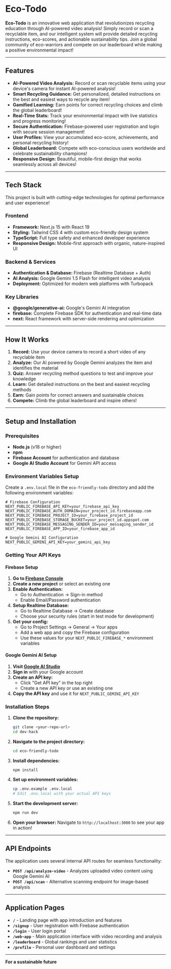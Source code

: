 # Eco-Todo

**Eco-Todo** is an innovative web application that revolutionizes recycling education through AI-powered video analysis! Simply record or scan a recyclable item, and our intelligent system will provide detailed recycling instructions, eco-scores, and actionable sustainability tips. Join a global community of eco-warriors and compete on our leaderboard while making a positive environmental impact!

---

## Features

* **AI-Powered Video Analysis:** Record or scan recyclable items using your device's camera for instant AI-powered analysis!
* **Smart Recycling Guidance:** Get personalized, detailed instructions on the best and easiest ways to recycle any item!
* **Gamified Learning:** Earn points for correct recycling choices and climb the global leaderboard!
* **Real-Time Stats:** Track your environmental impact with live statistics and progress monitoring!
* **Secure Authentication:** Firebase-powered user registration and login with secure session management!
* **User Profiles:** View your accumulated eco-score, achievements, and personal recycling history!
* **Global Leaderboard:** Compete with eco-conscious users worldwide and celebrate sustainability champions!
* **Responsive Design:** Beautiful, mobile-first design that works seamlessly across all devices!

---

## Tech Stack

This project is built with cutting-edge technologies for optimal performance and user experience!

### Frontend
* **Framework:** Next.js 15 with React 19
* **Styling:** Tailwind CSS 4 with custom eco-friendly design system
* **TypeScript:** Full type safety and enhanced developer experience
* **Responsive Design:** Mobile-first approach with organic, nature-inspired UI

### Backend & Services
* **Authentication & Database:** Firebase (Realtime Database + Auth)
* **AI Analysis:** Google Gemini 1.5 Flash for intelligent video analysis
* **Deployment:** Optimized for modern web platforms with Turbopack

### Key Libraries
* **@google/generative-ai:** Google's Gemini AI integration
* **firebase:** Complete Firebase SDK for authentication and real-time data
* **next:** React framework with server-side rendering and optimization

---

## How It Works

1. **Record:** Use your device camera to record a short video of any recyclable item
2. **Analyze:** Our AI powered by Google Gemini analyzes the item and identifies the material
3. **Quiz:** Answer recycling method questions to test and improve your knowledge
4. **Learn:** Get detailed instructions on the best and easiest recycling methods
5. **Earn:** Gain points for correct answers and sustainable choices
6. **Compete:** Climb the global leaderboard and inspire others!

---

## Setup and Installation

### Prerequisites

* **Node.js** (v18 or higher)
* **npm**
* **Firebase Account** for authentication and database
* **Google AI Studio Account** for Gemini API access

### Environment Variables Setup

Create a `.env.local` file in the `eco-friendly-todo` directory and add the following environment variables:

```env
# Firebase Configuration
NEXT_PUBLIC_FIREBASE_API_KEY=your_firebase_api_key
NEXT_PUBLIC_FIREBASE_AUTH_DOMAIN=your_project_id.firebaseapp.com
NEXT_PUBLIC_FIREBASE_PROJECT_ID=your_firebase_project_id
NEXT_PUBLIC_FIREBASE_STORAGE_BUCKET=your_project_id.appspot.com
NEXT_PUBLIC_FIREBASE_MESSAGING_SENDER_ID=your_messaging_sender_id
NEXT_PUBLIC_FIREBASE_APP_ID=your_firebase_app_id

# Google Gemini AI Configuration
NEXT_PUBLIC_GEMINI_API_KEY=your_gemini_api_key
```

### Getting Your API Keys

#### Firebase Setup
1. **Go to [Firebase Console](https://console.firebase.google.com/)**
2. **Create a new project** or select an existing one
3. **Enable Authentication:**
   - Go to Authentication → Sign-in method
   - Enable Email/Password authentication
4. **Setup Realtime Database:**
   - Go to Realtime Database → Create database
   - Choose your security rules (start in test mode for development)
5. **Get your config:**
   - Go to Project Settings → General → Your apps
   - Add a web app and copy the Firebase configuration
   - Use these values for your `NEXT_PUBLIC_FIREBASE_*` environment variables

#### Google Gemini AI Setup
1. **Visit [Google AI Studio](https://aistudio.google.com/)**
2. **Sign in** with your Google account
3. **Create an API key:**
   - Click "Get API key" in the top right
   - Create a new API key or use an existing one
4. **Copy the API key** and use it for `NEXT_PUBLIC_GEMINI_API_KEY`

### Installation Steps

1. **Clone the repository:**
   ```bash
   git clone <your-repo-url>
   cd dev-hack
   ```

2. **Navigate to the project directory:**
   ```bash
   cd eco-friendly-todo
   ```

3. **Install dependencies:**
   ```bash
   npm install
   ```

4. **Set up environment variables:**
   ```bash
   cp .env.example .env.local
   # Edit .env.local with your actual API keys
   ```

5. **Start the development server:**
   ```bash
   npm run dev
   ```

6. **Open your browser:**
   Navigate to `http://localhost:3000` to see your app in action!

---

## API Endpoints

The application uses several internal API routes for seamless functionality:

* **`POST /api/analyze-video`** - Analyzes uploaded video content using Google Gemini AI
* **`POST /api/scan`** - Alternative scanning endpoint for image-based analysis

---

## Application Pages

* **`/`** - Landing page with app introduction and features
* **`/signup`** - User registration with Firebase authentication
* **`/login`** - User login portal
* **`/web-app`** - Main application interface with video recording and analysis
* **`/leaderboard`** - Global rankings and user statistics
* **`/profile`** - Personal user dashboard and settings

---

**For a sustainable future**
